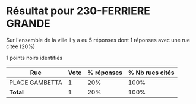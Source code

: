 # Résultat pour 230-FERRIERE GRANDE

Sur l'ensemble de la ville il y a eu 5 réponses dont 1 réponses avec une rue citée (20%)

1 points noirs identifiés

| Rue | Vote | % réponses | % Nb rues cités|
|-----|------|------------|----------------|
| PLACE GAMBETTA | 1 | 20% | 100%|
| **Total** | 1 | 20% | 100%|
